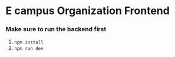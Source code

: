 # E campus Organization Frontend

### Make sure to run the backend first

1. ```npm install```
2. ```npm run dev```